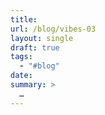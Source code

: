```yaml
---
title: 
url: /blog/vibes-03
layout: single
draft: true
tags:
  - "#blog"
date: 
summary: >
  …
---
```

